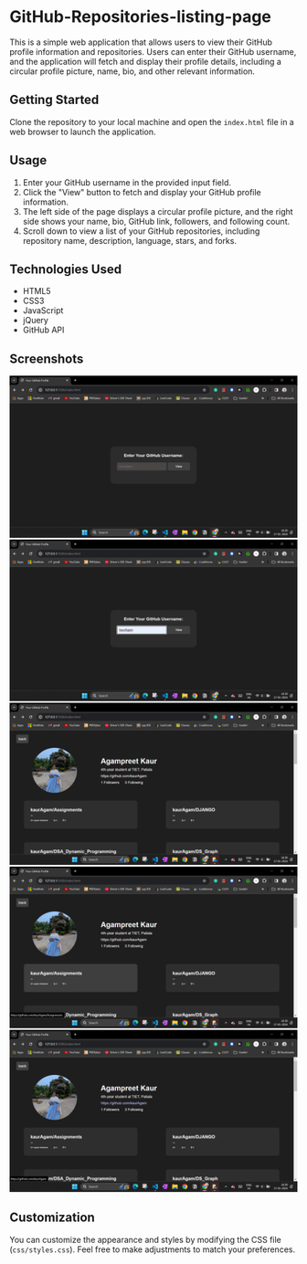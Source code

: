 # GitHub-Repositories-listing-page

This is a simple web application that allows users to view their GitHub profile information and repositories. Users can enter their GitHub username, and the application will fetch and display their profile details, including a circular profile picture, name, bio, and other relevant information.

## Getting Started

Clone the repository to your local machine and open the `index.html` file in a web browser to launch the application.

## Usage

1. Enter your GitHub username in the provided input field.
2. Click the "View" button to fetch and display your GitHub profile information.
3. The left side of the page displays a circular profile picture, and the right side shows your name, bio, GitHub link, followers, and following count.
4. Scroll down to view a list of your GitHub repositories, including repository name, description, language, stars, and forks.

## Technologies Used

- HTML5
- CSS3
- JavaScript
- jQuery
- GitHub API

## Screenshots

![GitHub Profile Viewer](1.png)
![GitHub Profile Viewer](2.png)
![GitHub Profile Viewer](3.png)
![GitHub Profile Viewer](4.png)
![GitHub Profile Viewer](5.png)

## Customization

You can customize the appearance and styles by modifying the CSS file (`css/styles.css`). Feel free to make adjustments to match your preferences.

